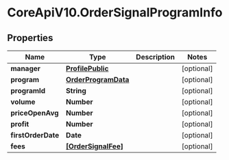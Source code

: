 # CoreApiV10.OrderSignalProgramInfo

## Properties
Name | Type | Description | Notes
------------ | ------------- | ------------- | -------------
**manager** | [**ProfilePublic**](ProfilePublic.md) |  | [optional] 
**program** | [**OrderProgramData**](OrderProgramData.md) |  | [optional] 
**programId** | **String** |  | [optional] 
**volume** | **Number** |  | [optional] 
**priceOpenAvg** | **Number** |  | [optional] 
**profit** | **Number** |  | [optional] 
**firstOrderDate** | **Date** |  | [optional] 
**fees** | [**[OrderSignalFee]**](OrderSignalFee.md) |  | [optional] 


